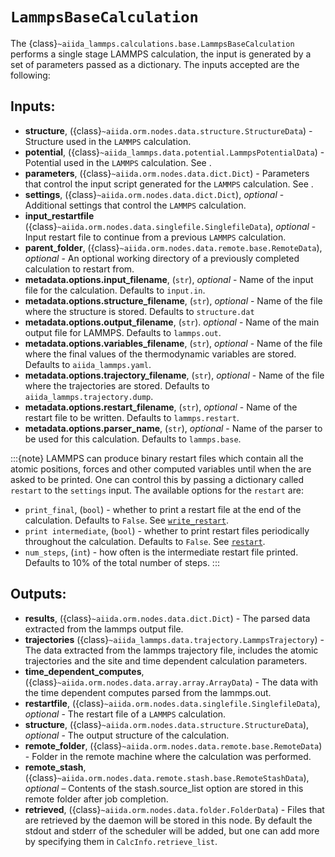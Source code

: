 # ``LammpsBaseCalculation``

The {class}`~aiida_lammps.calculations.base.LammpsBaseCalculation` performs a single stage LAMMPS calculation, the input is generated by a set of parameters passed as a dictionary. The inputs accepted are the following:

## Inputs:

- **structure**, ({class}`~aiida.orm.nodes.data.structure.StructureData`) - Structure used in the ``LAMMPS`` calculation.
- **potential**, ({class}`~aiida_lammps.data.potential.LammpsPotentialData`) - Potential used in the ``LAMMPS`` calculation. See [](#topics-data-potential).
- **parameters**, ({class}`~aiida.orm.nodes.data.dict.Dict`) - Parameters that control the input script generated for the ``LAMMPS`` calculation. See [](#topics-data-parameters).
- **settings**, ({class}`~aiida.orm.nodes.data.dict.Dict`), *optional* - Additional settings that control the ``LAMMPS`` calculation.
- **input_restartfile** ({class}`~aiida.orm.nodes.data.singlefile.SinglefileData`), *optional* - Input restart file to continue from a previous ``LAMMPS`` calculation.
- **parent_folder**, ({class}`~aiida.orm.nodes.data.remote.base.RemoteData`), *optional* - An optional working directory of a previously completed calculation to restart from.
- **metadata.options.input_filename**, (`str`), *optional* - Name of the input file for the calculation. Defaults to `input.in`.
- **metadata.options.structure_filename**, (`str`), *optional* - Name of the file where the structure is stored. Defaults to `structure.dat`
- **metadata.options.output_filename**, (`str`). *optional* - Name of the main output file for LAMMPS. Defaults to `lammps.out`.
- **metadata.options.variables_filename**, (`str`), *optional* - Name of the file where the final values of the thermodynamic variables are stored. Defaults to `aiida_lammps.yaml`.
- **metadata.options.trajectory_filename**, (`str`), *optional* - Name of the file where the trajectories are stored. Defaults to `aiida_lammps.trajectory.dump`.
- **metadata.options.restart_filename**, (`str`), *optional* - Name of the restart file to be written. Defaults to `lammps.restart`.
- **metadata.options.parser_name**, (`str`), *optional* - Name of the parser to be used for this calculation. Defaults to `lammps.base`.

:::{note}
LAMMPS can produce binary restart files which contain all the atomic positions, forces and other computed variables until when the are asked to be printed. One can control this by passing a dictionary called `restart` to the `settings` input. The available options for the `restart` are:
- `print_final`, (`bool`) - whether to print a restart file at the end of the calculation. Defaults to `False`. See [`write_restart`](https://docs.lammps.org/write_restart.html).
- `print intermediate`, (`bool`) - whether to print restart files periodically throughout the calculation. Defaults to `False`. See [`restart`](https://docs.lammps.org/restart.html).
- `num_steps`, (`int`) - how often is the intermediate restart file printed. Defaults to 10% of the total number of steps.
:::

## Outputs:

- **results**, ({class}`~aiida.orm.nodes.data.dict.Dict`) - The parsed data extracted from the lammps output file.
- **trajectories** ({class}`~aiida_lammps.data.trajectory.LammpsTrajectory`) - The data extracted from the lammps trajectory file, includes the atomic trajectories and the site and time dependent calculation parameters.
- **time_dependent_computes**, ({class}`~aiida.orm.nodes.data.array.array.ArrayData`) - The data with the time dependent computes parsed from the lammps.out.
- **restartfile**, ({class}`~aiida.orm.nodes.data.singlefile.SinglefileData`), *optional* - The restart file of a ``LAMMPS`` calculation.
- **structure**, ({class}`~aiida.orm.nodes.data.structure.StructureData`), *optional* - The output structure of the calculation.
- **remote_folder**, ({class}`~aiida.orm.nodes.data.remote.base.RemoteData`) - Folder in the remote machine where the calculation was performed.
- **remote_stash**, ({class}`~aiida.orm.nodes.data.remote.stash.base.RemoteStashData`), *optional* – Contents of the stash.source_list option are stored in this remote folder after job completion.
- **retrieved**, ({class}`~aiida.orm.nodes.data.folder.FolderData`) - Files that are retrieved by the daemon will be stored in this node. By default the stdout and stderr of the scheduler will be added, but one can add more by specifying them in `CalcInfo.retrieve_list`.
